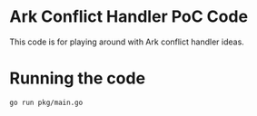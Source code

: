 # Ark Conflict Handler PoC Code

This code is for playing around with Ark conflict handler ideas.

# Running the code

`go run pkg/main.go`
